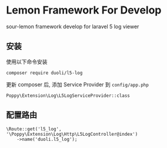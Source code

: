 # Lemon Framework For Develop
sour-lemon framework develop for laravel 5 log viewer

## 安装

使用以下命令安装
```
composer require duoli/l5-log
```

更新 composer 后, 添加 Service Provider 到 `config/app.php`
```
Poppy\Extension\Log\L5LogServiceProvider::class
```

## 配置路由

```
\Route::get('l5_log', '\Poppy\Extension\Log\Http\L5LogController@index')
    ->name('duoli.l5_log');
```